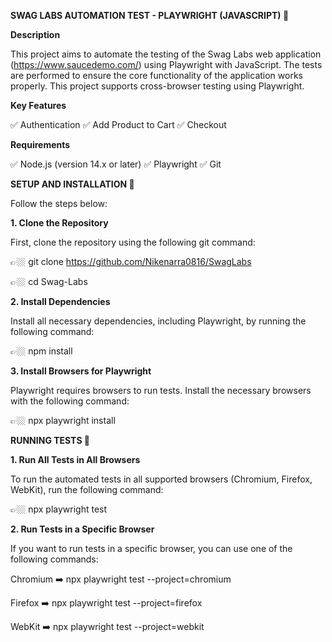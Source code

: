 **SWAG LABS AUTOMATION TEST - PLAYWRIGHT (JAVASCRIPT) 🎉**

**Description**

This project aims to automate the testing of the Swag Labs web application (https://www.saucedemo.com/) using Playwright with JavaScript. The tests are performed to ensure the core functionality of the application works properly. This project supports cross-browser testing using Playwright.

**Key Features**

✅ Authentication
✅ Add Product to Cart
✅ Checkout

**Requirements**

✅ Node.js (version 14.x or later)
✅ Playwright
✅ Git

**SETUP AND INSTALLATION 🎉**

Follow the steps below:

**1. Clone the Repository**

First, clone the repository using the following git command:

👉🏼 git clone https://github.com/Nikenarra0816/SwagLabs

👉🏼 cd Swag-Labs

**2. Install Dependencies**

Install all necessary dependencies, including Playwright, by running the following command:

👉🏼 npm install

**3. Install Browsers for Playwright**

Playwright requires browsers to run tests. Install the necessary browsers with the following command:

👉🏼 npx playwright install

**RUNNING TESTS 🎉**

**1. Run All Tests in All Browsers**

To run the automated tests in all supported browsers (Chromium, Firefox, WebKit), run the following command:

👉🏼 npx playwright test

**2. Run Tests in a Specific Browser**

If you want to run tests in a specific browser, you can use one of the following commands:

Chromium ➡️ npx playwright test --project=chromium

Firefox ➡️ npx playwright test --project=firefox

WebKit ➡️ npx playwright test --project=webkit
